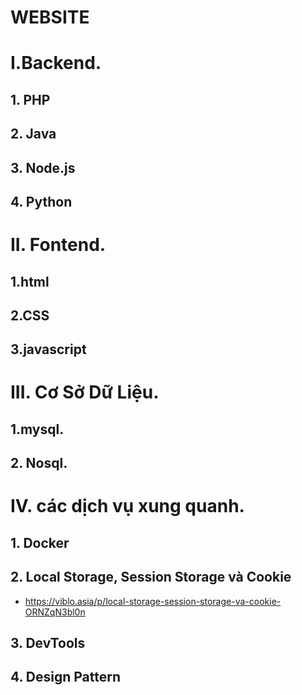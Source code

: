 # WEBSITE
# I.Backend.
## 1. PHP
## 2. Java
## 3. Node.js
## 4. Python
# II. Fontend.
## 1.html
## 2.CSS
## 3.javascript

# III. Cơ Sở Dữ Liệu.
## 1.mysql.
## 2. Nosql.

# IV. các dịch vụ xung quanh.
## 1. Docker
## 2. Local Storage, Session Storage và Cookie
- https://viblo.asia/p/local-storage-session-storage-va-cookie-ORNZqN3bl0n
## 3. DevTools
## 4. Design Pattern


